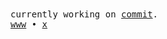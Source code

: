 <samp>
currently working on <a href="https://www.github.com/axdrsh/commit/">commit</a>. <br />
<a href="https://www.axdrsh.xyz/">www</a>  •  <a href="https://x.com/axdrsh">x</a>
</samp>
